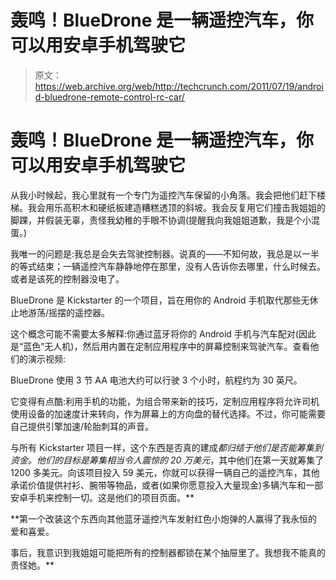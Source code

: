 # 轰鸣！BlueDrone 是一辆遥控汽车，你可以用安卓手机驾驶它 

> 原文：<https://web.archive.org/web/http://techcrunch.com/2011/07/19/android-bluedrone-remote-control-rc-car/>

# 轰鸣！BlueDrone 是一辆遥控汽车，你可以用安卓手机驾驶它

从我小时候起，我心里就有一个专门为遥控汽车保留的小角落。我会把他们赶下楼梯。我会用乐高积木和硬纸板建造糟糕透顶的斜坡。我会反复用它们撞击我姐姐的脚踝，并假装无辜，责怪我幼稚的手眼不协调(提醒我向我姐姐道歉，我是个小混蛋。)

我唯一的问题是:我总是会失去驾驶控制器。说真的——不知何故，我总是以一半的等式结束；一辆遥控汽车静静地停在那里，没有人告诉你去哪里，什么时候去。或者是该死的控制器没电了。

BlueDrone 是 Kickstarter 的一个项目，旨在用你的 Android 手机取代那些无休止地游荡/摇摆的遥控器。

这个概念可能不需要太多解释:你通过蓝牙将你的 Android 手机与汽车配对(因此是“蓝色”无人机)，然后用内置在定制应用程序中的屏幕控制来驾驶汽车。查看他们的演示视频:

BlueDrone 使用 3 节 AA 电池大约可以行驶 3 个小时，航程约为 30 英尺。

它变得有点酷:利用手机的功能，为组合带来新的技巧，定制应用程序将允许司机使用设备的加速度计来转向，作为屏幕上的方向盘的替代选择。不过，你可能需要自己提供引擎加速/轮胎刺耳的声音。

与所有 Kickstarter 项目一样，这个东西是否真的建成*都归结于他们是否能筹集到资金。他们的目标是筹集相当令人震惊的 20 万美元*，其中他们在第一天就筹集了 1200 多美元。向该项目投入 59 美元，你就可以获得一辆自己的遥控汽车，其他承诺价值提供衬衫、腕带等物品，或者(如果你愿意投入大量现金)多辆汽车和一部安卓手机来控制一切。这是他们的项目页面。**

 **第一个改装这个东西向其他蓝牙遥控汽车发射红色小炮弹的人赢得了我永恒的爱和喜爱。

事后，我意识到我姐姐可能把所有的控制器都锁在某个抽屉里了。我想我不能真的责怪她。**